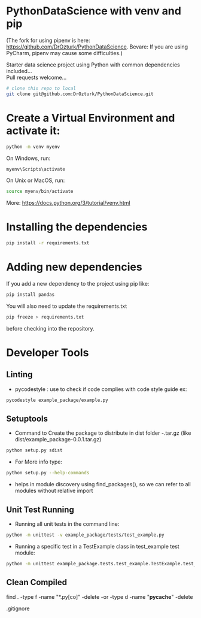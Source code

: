 # PythonDataScience with venv and pip
(The fork for using pipenv is here: https://github.com/DrOzturk/PythonDataScience. Bevare: If you are using PyCharm, pipenv may cause some difficulties.)

Starter data science project using Python with common dependencies included...  
Pull requests welcome...
```bash
# clone this repo to local
git clone git@github.com:DrOzturk/PythonDataScience.git
```
# Create a Virtual Environment and activate it:
```bash
python -m venv myenv
```
On Windows, run:
```bash
myenv\Scripts\activate
```
On Unix or MacOS, run:
```bash
source myenv/bin/activate
```
More: https://docs.python.org/3/tutorial/venv.html

# Installing the dependencies
```bash
pip install -r requirements.txt
```

# Adding new dependencies
If you add a new dependency to the project using pip
like:
```bash
pip install pandas
```
You will also need to update the requirements.txt
```bash
pip freeze > requirements.txt
```
before checking into the repository.

# Developer Tools
## Linting
- pycodestyle <filename>: use to check if code complies with code style guide
ex: 
```bash
pycodestyle example_package/example.py
```

## Setuptools
- Command to Create the package to distribute in dist folder <ProjectName>-<version>.tar.gz (like dist/example_package-0.0.1.tar.gz)
```bash
python setup.py sdist
```
- For More info type:
```bash
python setup.py --help-commands
```

- helps in module discovery using find_packages(), so we can refer to all modules without relative import

## Unit Test Running
- Running all unit tests in the command line:
```bash
python -m unittest -v example_package/tests/test_example.py
```
- Running a specific test in a TestExample class in test_example test module:
```bash
python -m unittest example_package.tests.test_example.TestExample.test_greater_than
```

## Clean Compiled
find . -type f -name "*.py[co]" -delete -or -type d -name "__pycache__" -delete

.gitignore 
